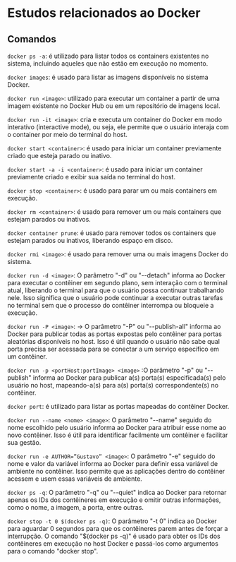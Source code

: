 # Estudos relacionados ao Docker

## Comandos

`docker ps -a`: é utilizado para listar todos os containers existentes no sistema, incluindo aqueles que não estão em execução no momento.

`docker images`: é usado para listar as imagens disponíveis no sistema Docker.

`docker run <image>`: utilizado para executar um container a partir de uma imagem existente no Docker Hub ou em um repositório de imagens local.

`docker run -it <image>`: cria e executa um container do Docker em modo interativo (interactive mode), ou seja, ele permite que o usuário interaja com o container por meio do terminal do host.

`docker start <container>`: é usado para iniciar um container previamente criado que esteja parado ou inativo. 

`docker start -a -i <container>`: é usado para iniciar um container previamente criado e exibir sua saída no terminal do host. 

`docker stop <container>`: é usado para parar um ou mais containers em execução.

`docker rm <container>`: é usado para remover um ou mais containers que estejam parados ou inativos.

`docker container prune`: é usado para remover todos os containers que estejam parados ou inativos, liberando espaço em disco. 

`docker rmi <image>`: é usado para remover uma ou mais imagens Docker do sistema. 

`docker run -d <image>`: O parâmetro "-d" ou "--detach" informa ao Docker para executar o contêiner em segundo plano, sem interação com o terminal atual, liberando o terminal para que o usuário possa continuar trabalhando nele. Isso significa que o usuário pode continuar a executar outras tarefas no terminal sem que o processo do contêiner interrompa ou bloqueie a execução.

`docker run -P <image>`: → O parâmetro "-P" ou "--publish-all" informa ao Docker para publicar todas as portas expostas pelo contêiner para portas aleatórias disponíveis no host. Isso é útil quando o usuário não sabe qual porta precisa ser acessada para se conectar a um serviço específico em um contêiner.

`docker run -p <portHost:portImage> <image>` :O parâmetro "-p" ou "--publish" informa ao Docker para publicar a(s) porta(s) especificada(s) pelo usuário no host, mapeando-a(s) para a(s) porta(s) correspondente(s) no contêiner.

`docker port`: é utilizado para listar as portas mapeadas do contêiner Docker.

`docker run --name <nome> <image>`: O parâmetro "--name" seguido do nome escolhido pelo usuário informa ao Docker para atribuir esse nome ao novo contêiner. Isso é útil para identificar facilmente um contêiner e facilitar sua gestão.

`docker run -e AUTHOR=”Gustavo” <image>`: O parâmetro "-e" seguido do nome e valor da variável informa ao Docker para definir essa variável de ambiente no contêiner. Isso permite que as aplicações dentro do contêiner acessem e usem essas variáveis de ambiente.

`docker ps -q`: O parâmetro "-q" ou "--quiet" indica ao Docker para retornar apenas os IDs dos contêineres em execução e omitir outras informações, como o nome, a imagem, a porta, entre outras.

`docker stop -t 0 $(docker ps -q)`: O parâmetro "-t 0" indica ao Docker para aguardar 0 segundos para que os contêineres parem antes de forçar a interrupção. O comando "$(docker ps -q)" é usado para obter os IDs dos contêineres em execução no host Docker e passá-los como argumentos para o comando "docker stop".